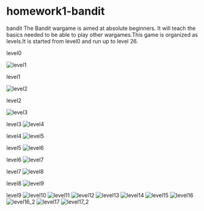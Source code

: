 # homework1-bandit
bandit
The Bandit wargame is aimed at absolute beginners. It will teach the basics needed to be able to play other wargames.This game is organized as levels.It is started from level0 and run up to level 26.

level0

![level1](https://cloud.githubusercontent.com/assets/10738845/14377862/b3875b0e-fd8f-11e5-9f32-eac839c89957.PNG)

level1

![level2](https://cloud.githubusercontent.com/assets/10738845/14377998/689a3e08-fd90-11e5-89d0-985ff83935e7.PNG)

level2

![level3](https://cloud.githubusercontent.com/assets/10738845/14378093/f8045466-fd90-11e5-949b-cf414f1189e8.PNG)

level3
![level4](https://cloud.githubusercontent.com/assets/10738845/14378091/f800f046-fd90-11e5-8ef7-f8e9f17e3992.PNG)

level4
![level5](https://cloud.githubusercontent.com/assets/10738845/14378092/f8014618-fd90-11e5-86c5-8d2fe59d2a7f.PNG)

level5
![level6](https://cloud.githubusercontent.com/assets/10738845/14378094/f80749f0-fd90-11e5-9605-be9e5e536dbe.PNG)

level6
![level7](https://cloud.githubusercontent.com/assets/10738845/14378095/f807fdaa-fd90-11e5-87fe-860547fd9137.PNG)

level7
![level8](https://cloud.githubusercontent.com/assets/10738845/14378096/f80a2ce2-fd90-11e5-9ccd-6414196804a7.PNG)

level8
![level9](https://cloud.githubusercontent.com/assets/10738845/14378098/f8275056-fd90-11e5-9559-52d6c02bd402.PNG)

level9
![level10](https://cloud.githubusercontent.com/assets/10738845/14378097/f82766a4-fd90-11e5-9fcd-fa285d3e7f93.PNG)
![level11](https://cloud.githubusercontent.com/assets/10738845/14378297/c28cb642-fd91-11e5-9ce8-82611d311826.PNG)
![level12](https://cloud.githubusercontent.com/assets/10738845/14378295/c28c614c-fd91-11e5-831e-423bbed2ba9b.PNG)
![level13](https://cloud.githubusercontent.com/assets/10738845/14378296/c28ca594-fd91-11e5-9950-7f7f22735e57.PNG)
![level14](https://cloud.githubusercontent.com/assets/10738845/14378298/c29c83d8-fd91-11e5-9a66-5db92894bdf4.PNG)
![level15](https://cloud.githubusercontent.com/assets/10738845/14378299/c29d4458-fd91-11e5-84ff-c890c4e524ae.PNG)
![level16](https://cloud.githubusercontent.com/assets/10738845/14378300/c29d752c-fd91-11e5-8059-0edb8e9ec231.PNG)
![level16_2](https://cloud.githubusercontent.com/assets/10738845/14378301/c2b18a58-fd91-11e5-875a-8c165177cb4b.PNG)
![level17](https://cloud.githubusercontent.com/assets/10738845/14378303/c2b3e60e-fd91-11e5-9d19-5204d0b5b840.PNG)
![level17_2](https://cloud.githubusercontent.com/assets/10738845/14378302/c2b3b7ce-fd91-11e5-9ade-9a415708c9e6.PNG)


